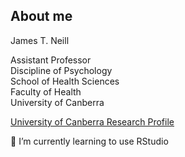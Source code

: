 ## About me

James T. Neill

Assistant Professor<br>
Discipline of Psychology<br>
School of Health Sciences<br>
Faculty of Health<br>
University of Canberra<br>

[University of Canberra Research Profile](https://researchprofiles.canberra.edu.au/en/persons/jt-neill)

🌱 I’m currently learning to use RStudio

<!--
Here are some ideas to get you started:

- 👯 I’m looking to collaborate on ...
- 🤔 I’m looking for help with ...
- 💬 Ask me about ...
- 📫 How to reach me: ...
- 😄 Pronouns: ...
- ⚡ Fun fact: ...
-->
